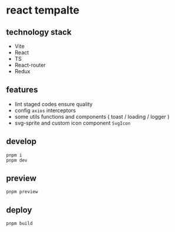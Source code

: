 # react tempalte

## technology stack

-   Vite
-   React
-   TS
-   React-router
-   Redux

## features

-   lint staged codes ensure quality
-   config `axios` interceptors
-   some utils functions and components ( toast / loading / logger )
-   svg-sprite and custom icon component `SvgIcon`

## develop

```shell
pnpm i
pnpm dev
```

## preview

```shell
pnpm preview
```

## deploy

```shell
pnpm build
```
